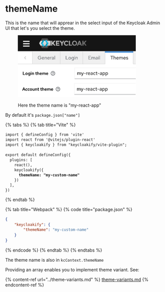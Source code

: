 # themeName

This is the name that will apprear in the select input of the Keycloak Admin UI that let's you select the theme.&#x20;

<figure><img src="../.gitbook/assets/image (3) (1) (1) (1) (1).png" alt="" width="375"><figcaption><p>Here the theme name is "my-react-app"</p></figcaption></figure>

By default it's `package.json["name"]`

{% tabs %}
{% tab title="Vite" %}
<pre class="language-typescript" data-title="vite.config.ts"><code class="lang-typescript">import { defineConfig } from 'vite'
import react from '@vitejs/plugin-react'
import { keycloakify } from "keycloakify/vite-plugin";

export default defineConfig({
  plugins: [
    react(), 
    keycloakify({
<strong>      themeName: "my-custom-name"
</strong>    })
  ],
})
</code></pre>
{% endtab %}

{% tab title="Webpack" %}
{% code title="package.json" %}
```json
{
    "keycloakify": {
        "themeName": "my-custom-name"
    }
}
```
{% endcode %}
{% endtab %}
{% endtabs %}

The theme name is also in `kcContext.themeName`

Providing an array enables you to implement theme variant. See:

{% content-ref url="../theme-variants.md" %}
[theme-variants.md](../theme-variants.md)
{% endcontent-ref %}
